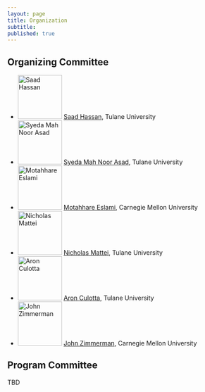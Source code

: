 ```yaml
---
layout: page
title: Organization
subtitle:
published: true
---
```


## Organizing Committee

* <img src="/img/saad_hassan.jpg" alt="Saad Hassan" width="100" height="100"> [Saad Hassan](https://saadh.info/), Tulane University
* <img src="/img/s_mah_noor_asad.jpg" alt="Syeda Mah Noor Asad" width="100" height="100"> [Syeda Mah Noor Asad](), Tulane University
* <img src="/img/motahhare_eslami.jpg" alt="Motahhare Eslami" width="100" height="100"> [Motahhare Eslami](https://www.motahhare.com/), Carnegie Mellon University
* <img src="/img/nicholas_mattei.jpg" alt="Nicholas Mattei" width="100" height="100"> [Nicholas Mattei](http://www.nickmattei.net/), Tulane University
* <img src="/img/aron_culotta.jpg" alt="Aron Culotta" width="100" height="100"> [Aron Culotta](https://www.cs.tulane.edu/~aculotta/), Tulane University
* <img src="/img/john_zimmerman.jpg" alt="John Zimmerman" width="100" height="100"> [John Zimmerman](https://www.cs.cmu.edu/~johnz/), Carnegie Mellon University

## Program Committee

TBD

